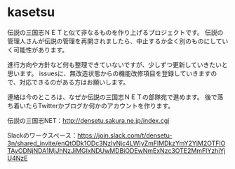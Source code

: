 # kasetsu

伝説の三国志ＮＥＴと似て非なるものを作り上げるプロジェクトです。
伝説の管理人さんが伝説の管理を再開されましたら、中止するか全く別のものにしていく可能性があります。

進行方向や方針など何も整理できていないですが、少しずつ更新していきたいと思います。
issuesに、無改造状態からの機能改修項目を登録していきますので、対応できるのがある方はお願いします。

連絡は今のところは、なぜか伝説の三国志ＮＥＴの部隊宛で進めます。
後で落ち着いたらTwitterかブログか何かのアカウントを作ります。



伝説の三国志NET：http://densetu.sakura.ne.jp/index.cgi

Slackのワークスペース：https://join.slack.com/t/densetu-3n/shared_invite/enQtODk1ODc3NzIyNjc4LWIyZmFlMDkzYmY2YjM2OTFlOTAyODNjNDA1MjJhNzJiMGIxNDUwMDBiODEwNmExNzc3OTE2MmFlYzhjYjU4NzE
